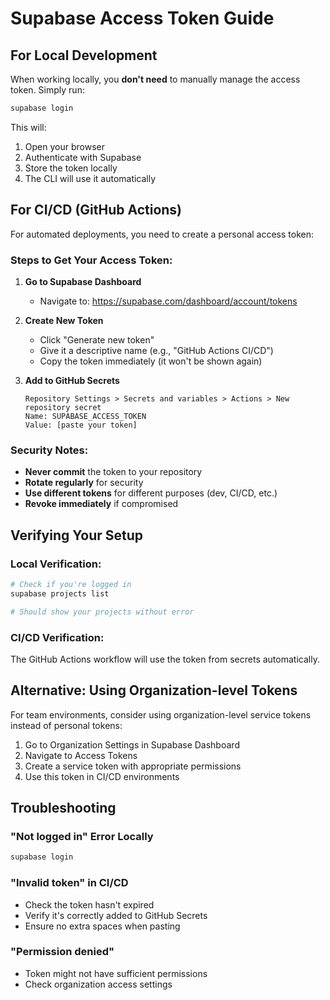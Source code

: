 # Supabase Access Token Guide

## For Local Development

When working locally, you **don't need** to manually manage the access token. Simply run:

```bash
supabase login
```

This will:
1. Open your browser
2. Authenticate with Supabase
3. Store the token locally
4. The CLI will use it automatically

## For CI/CD (GitHub Actions)

For automated deployments, you need to create a personal access token:

### Steps to Get Your Access Token:

1. **Go to Supabase Dashboard**
   - Navigate to: https://supabase.com/dashboard/account/tokens

2. **Create New Token**
   - Click "Generate new token"
   - Give it a descriptive name (e.g., "GitHub Actions CI/CD")
   - Copy the token immediately (it won't be shown again)

3. **Add to GitHub Secrets**
   ```
   Repository Settings > Secrets and variables > Actions > New repository secret
   Name: SUPABASE_ACCESS_TOKEN
   Value: [paste your token]
   ```

### Security Notes:
- **Never commit** the token to your repository
- **Rotate regularly** for security
- **Use different tokens** for different purposes (dev, CI/CD, etc.)
- **Revoke immediately** if compromised

## Verifying Your Setup

### Local Verification:
```bash
# Check if you're logged in
supabase projects list

# Should show your projects without error
```

### CI/CD Verification:
The GitHub Actions workflow will use the token from secrets automatically.

## Alternative: Using Organization-level Tokens

For team environments, consider using organization-level service tokens instead of personal tokens:

1. Go to Organization Settings in Supabase Dashboard
2. Navigate to Access Tokens
3. Create a service token with appropriate permissions
4. Use this token in CI/CD environments

## Troubleshooting

### "Not logged in" Error Locally
```bash
supabase login
```

### "Invalid token" in CI/CD
- Check the token hasn't expired
- Verify it's correctly added to GitHub Secrets
- Ensure no extra spaces when pasting

### "Permission denied"
- Token might not have sufficient permissions
- Check organization access settings